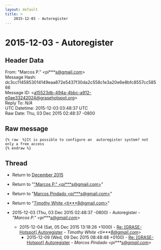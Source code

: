 ```yaml
---
layout: default
title: >
    2015-12-03 - Autoregister
---
```


# 2015-12-03 - Autoregister

## Header Data

From: "Marcos P." \<pi***s@gmail.com\><br>
Message Hash: dc3cc1145853014149eaa872e5437f30da2c558c1e3a20e6e8bfc8557cc58566<br>
Message ID: \<a15523db-494a-4bbc-a912-e0ae33242024@grasehotspot.org\><br>
Reply To: _N/A_<br>
UTC Datetime: 2015-12-03 03:48:37 UTC<br>
Raw Date: Thu, 03 Dec 2015 02:48:37 -0800<br>

## Raw message

```
{% raw  %}It is possible to configure an  autoregister system? not only a free access
{% endraw %}
```

## Thread

+ Return to [December 2015](/archive/2015/12)

+ Return to "["Marcos P." <pi***s<span>@</span>gmail.com>](/authors/pi___s_at_gmail_com)"
+ Return to "[Marcos Pindado <pi***s<span>@</span>gmail.com>](/authors/pi___s_at_gmail_com)"
+ Return to "[Timothy White <ti***8<span>@</span>gmail.com>](/authors/ti___8_at_gmail_com)"

+ 2015-12-03 (Thu, 03 Dec 2015 02:48:37 -0800) - Autoregister - _"Marcos P." \<pi***s@gmail.com\>_
  + 2015-12-04 (Sat, 05 Dec 2015 13:18:26 +1000) - [Re: [GRASE-Hotspot] Autoregister](/archive/2015/12/c11610f869b7dd10cbb28c89af79377fb2243bbb60fe47c933d4f8dfdf790be6) - _Timothy White \<ti***8@gmail.com\>_
    + 2015-12-09 (Wed, 09 Dec 2015 08:48:48 +0100) - [Re: [GRASE-Hotspot] Autoregister](/archive/2015/12/b696c99d7e22841350b6abf8531c0b0a396f72a06ce2bc12ecee5971c9a29911) - _Marcos Pindado \<pi***s@gmail.com\>_


